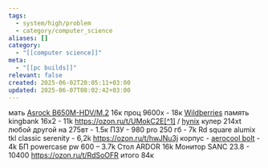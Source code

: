 ```yaml
---
tags:
  - system/high/problem
  - category/computer_science
aliases: []
category:
  - "[[computer science]]"
meta:
  - "[[pc builds]]"
relevant: false
created: 2025-06-02T20:05:11+03:00
updated: 2025-06-07T08:02:42+03:00
---
```


мать [Asrock B650M-HDV/M.2](https://ya.cc/m/LuEXtVX?erid=5jtCeReNx12oajqq67FWXxV) 16к
проц 9600х - 18к [Wildberries](https://www.wildberries.ru/catalog/254086216/feedbacks?imtId=230254432&size=396431117#93Y95hova3W1SXPHQl83)
память kingbank 16x2 - 11k https://ozon.ru/t/UMokC2E[^1] / [hynix](https://www.ozon.ru/product/kingbank-operativnaya-pamyat-2x16-gb-k5-01-fpm5ed9404-1829927338/?at=pZtp00o6vUE7wOpwflYl8N6Uo80JN0cxQ7rDxTw1BpR0)
кулер 214xt любой другой на 275вт - 1.5к
ПЗУ - 980 pro 250 гб - 7k
Rd square alumix tkl classic serenity - 6,2k https://ozon.ru/t/hwJNu3j
корпус - [aerocool bolt](https://www.dns-shop.ru/product/c68d4cacff501b80/korpus-aerocool-bolt-accm-pv1501211-cernyj/) - 4k
БП powercase pw 600 – 3.7k
Стол ARDOR 16k
Монитор SANC 23.8 - 10400 https://ozon.ru/t/RdSoOFR
итого 84к
